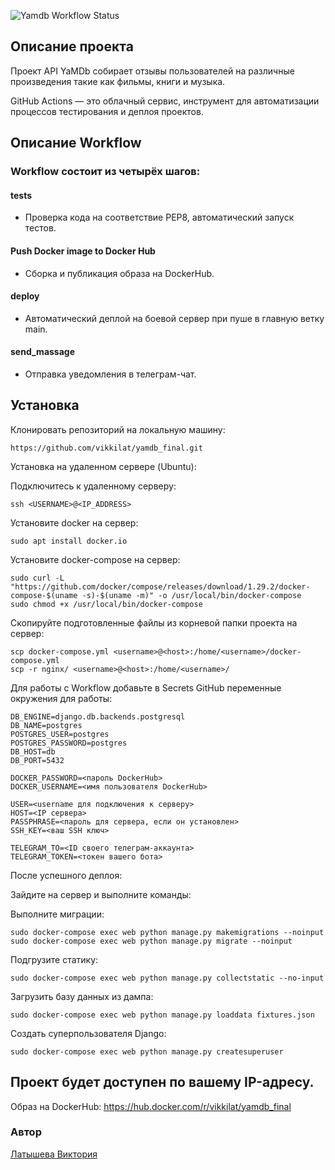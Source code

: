 ![Yamdb Workflow Status](https://github.com/vikkilat/yamdb_final/actions/workflows/yamdb_workflow.yml/badge.svg?branch=master&event=push)

## Описание проекта

Проект API YaMDb собирает отзывы пользователей на различные произведения такие как фильмы, книги и музыка.

GitHub Actions — это облачный сервис, инструмент для автоматизации процессов тестирования и деплоя проектов. 

## Описание Workflow
### Workflow состоит из четырёх шагов:
#### tests
- Проверка кода на соответствие PEP8, автоматический запуск тестов.
#### Push Docker image to Docker Hub
- Сборка и публикация образа на DockerHub.
#### deploy 
- Автоматический деплой на боевой сервер при пуше в главную ветку main.
#### send_massage
- Отправка уведомления в телеграм-чат.


## Установка

Клонировать репозиторий на локальную машину:

```
https://github.com/vikkilat/yamdb_final.git
```

Установка на удаленном сервере (Ubuntu):

Подключитесь к удаленному серверу:

```
ssh <USERNAME>@<IP_ADDRESS>
```

Установите docker на сервер:

```
sudo apt install docker.io
```

Установите docker-compose на сервер:

```
sudo curl -L "https://github.com/docker/compose/releases/download/1.29.2/docker-compose-$(uname -s)-$(uname -m)" -o /usr/local/bin/docker-compose
sudo chmod +x /usr/local/bin/docker-compose
```

Скопируйте подготовленные файлы из корневой папки проекта на сервер:

```
scp docker-compose.yml <username>@<host>:/home/<username>/docker-compose.yml
scp -r nginx/ <username>@<host>:/home/<username>/
```

Для работы с Workflow добавьте в Secrets GitHub переменные окружения для работы:

```
DB_ENGINE=django.db.backends.postgresql
DB_NAME=postgres
POSTGRES_USER=postgres
POSTGRES_PASSWORD=postgres
DB_HOST=db
DB_PORT=5432

DOCKER_PASSWORD=<пароль DockerHub>
DOCKER_USERNAME=<имя пользователя DockerHub>

USER=<username для подключения к серверу>
HOST=<IP сервера>
PASSPHRASE=<пароль для сервера, если он установлен>
SSH_KEY=<ваш SSH ключ>

TELEGRAM_TO=<ID своего телеграм-аккаунта>
TELEGRAM_TOKEN=<токен вашего бота>
```

После успешного деплоя:

Зайдите на сервер и выполните команды:

Выполните миграции:

```
sudo docker-compose exec web python manage.py makemigrations --noinput
sudo docker-compose exec web python manage.py migrate --noinput
```
Подгрузите статику:

```
sudo docker-compose exec web python manage.py collectstatic --no-input
```
Загрузить базу данных из дампа:

```
sudo docker-compose exec web python manage.py loaddata fixtures.json 
```

Создать суперпользователя Django:

```
sudo docker-compose exec web python manage.py createsuperuser
```


## Проект будет доступен по вашему IP-адресу.

Образ на DockerHub: https://hub.docker.com/r/vikkilat/yamdb_final

### Автор
[Латышева Виктория](https://github.com/vikkilat) 
